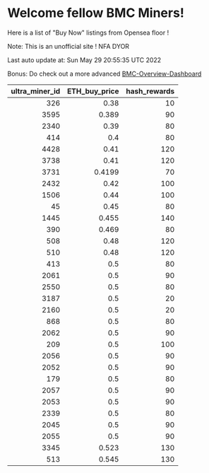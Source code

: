 # Welcome fellow BMC Miners!
Here is a list of "Buy Now" listings from Opensea floor !

Note: This is an unofficial site ! NFA DYOR

Last auto update at: Sun May 29 20:55:35 UTC 2022

Bonus: Do check out a more advanced [BMC-Overview-Dashboard](https://dune.com/defifunk/BMC-Overview-Dashboard)


|   ultra_miner_id |   ETH_buy_price |   hash_rewards |
|-----------------:|----------------:|---------------:|
|              326 |          0.38   |             10 |
|             3595 |          0.389  |             90 |
|             2340 |          0.39   |             80 |
|              414 |          0.4    |             80 |
|             4428 |          0.41   |            120 |
|             3738 |          0.41   |            120 |
|             3731 |          0.4199 |             70 |
|             2432 |          0.42   |            100 |
|             1506 |          0.44   |            100 |
|               45 |          0.45   |             80 |
|             1445 |          0.455  |            140 |
|              390 |          0.469  |             80 |
|              508 |          0.48   |            120 |
|              510 |          0.48   |            120 |
|              413 |          0.5    |             80 |
|             2061 |          0.5    |             90 |
|             2550 |          0.5    |             80 |
|             3187 |          0.5    |             20 |
|             2160 |          0.5    |             20 |
|              868 |          0.5    |             80 |
|             2062 |          0.5    |             90 |
|              209 |          0.5    |            100 |
|             2056 |          0.5    |             90 |
|             2052 |          0.5    |             90 |
|              179 |          0.5    |             80 |
|             2057 |          0.5    |             90 |
|             2053 |          0.5    |             90 |
|             2339 |          0.5    |             80 |
|             2045 |          0.5    |             90 |
|             2055 |          0.5    |             90 |
|             3345 |          0.523  |            130 |
|              513 |          0.545  |            130 |